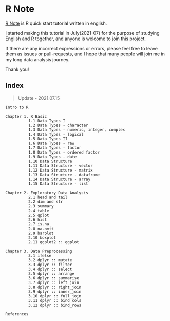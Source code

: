 # R Note

[R Note](https://sw-song.github.io/rbook/) is R quick start tutorial written in english.

I started making this tutorial in July(2021-07) for the purpose of studying English and R together, and anyone is welcome to join this project.

If there are any incorrect expressions or errors, please feel free to leave them as issues or pull-requests, and I hope that many people will join me in my long data analysis journey.

Thank you!

## Index

> Update - 2021.07.15

    Intro to R

    Chapter 1. R Basic
              1.1 Data Types I
              1.2 Data Types - character
              1.3 Data Types - numeric, integer, complex
              1.4 Data Types - logical
              1.5 Data Types II
              1.6 Data Types - raw
              1.7 Data Types - factor
              1.8 Data Types - ordered factor
              1.9 Data Types - date
              1.10 Data Structure
              1.11 Data Structure - vector
              1.12 Data Structure - matrix
              1.13 Data Structure - dataframe
              1.14 Data Structure - array
              1.15 Data Structure - list

    Chapter 2. Exploratory Data Analysis
              2.1 head and tail
              2.2 dim and str
              2.3 summary
              2.4 table
              2.5 qplot
              2.6 hist
              2.7 is.na
              2.8 na.omit
              2.9 barplot
              2.10 boxplot
              2.11 ggplot2 :: ggplot

    Chapter 3. Data Preprocessing
              3.1 ifelse
              3.2 dplyr :: mutate
              3.3 dplyr :: filter
              3.4 dplyr :: select
              3.5 dplyr :: arrange
              3.6 dplyr :: summarise
              3.7 dplyr :: left_join
              3.8 dplyr :: right_join
              3.9 dplyr :: inner_join
              3.10 dplyr :: full_join
              3.11 dplyr :: bind_cols
              3.12 dplyr :: bind_rows

    References
